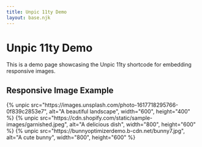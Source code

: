 ```yaml
---
title: Unpic 11ty Demo
layout: base.njk
---
```


<h1>Unpic 11ty Demo</h1>

<p>This is a demo page showcasing the Unpic 11ty shortcode for embedding responsive images.</p>

<h2>Responsive Image Example</h2>
{% unpic src="https://images.unsplash.com/photo-1617718295766-0f839c2853e7", alt="A beautiful landscape", width="600", height="400" %}
{% unpic src="https://cdn.shopify.com/static/sample-images/garnished.jpeg", alt="A delicious dish", width="800", height="600" %}
{% unpic src="https://bunnyoptimizerdemo.b-cdn.net/bunny7.jpg", alt="A cute bunny", width="800", height="600" %}
